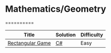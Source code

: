 # Mathematics/Geometry
==========

| Title | Solution | Difficulty |
| ----- | -------- | ---------- |
| [Rectangular Game](https://www.hackerrank.com/challenges/rectangular-game) | [C#](./Domains/Mathematics/Geometry/RectangularGame/RectangularGame.CSharp/Program.cs) | Easy |